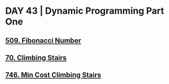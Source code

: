 # DAY 43 | Dynamic Programming Part One
##  [509. Fibonacci Number](https://leetcode.com/problems/fibonacci-number/)
## [70. Climbing Stairs](https://leetcode.com/problems/climbing-stairs/)
## [746. Min Cost Climbing Stairs](https://leetcode.com/problems/min-cost-climbing-stairs/)
